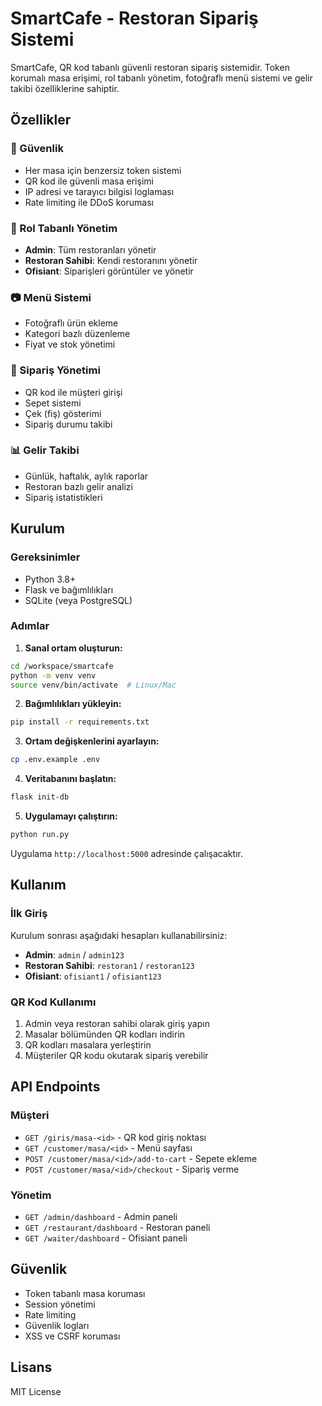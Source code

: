 # SmartCafe - Restoran Sipariş Sistemi

SmartCafe, QR kod tabanlı güvenli restoran sipariş sistemidir. Token korumalı masa erişimi, rol tabanlı yönetim, fotoğraflı menü sistemi ve gelir takibi özelliklerine sahiptir.

## Özellikler

### 🔐 Güvenlik
- Her masa için benzersiz token sistemi
- QR kod ile güvenli masa erişimi
- IP adresi ve tarayıcı bilgisi loglaması
- Rate limiting ile DDoS koruması

### 👥 Rol Tabanlı Yönetim
- **Admin**: Tüm restoranları yönetir
- **Restoran Sahibi**: Kendi restoranını yönetir
- **Ofisiant**: Siparişleri görüntüler ve yönetir

### 📷 Menü Sistemi
- Fotoğraflı ürün ekleme
- Kategori bazlı düzenleme
- Fiyat ve stok yönetimi

### 🧾 Sipariş Yönetimi
- QR kod ile müşteri girişi
- Sepet sistemi
- Çek (fiş) gösterimi
- Sipariş durumu takibi

### 📊 Gelir Takibi
- Günlük, haftalık, aylık raporlar
- Restoran bazlı gelir analizi
- Sipariş istatistikleri

## Kurulum

### Gereksinimler
- Python 3.8+
- Flask ve bağımlılıkları
- SQLite (veya PostgreSQL)

### Adımlar

1. **Sanal ortam oluşturun:**
```bash
cd /workspace/smartcafe
python -m venv venv
source venv/bin/activate  # Linux/Mac
```

2. **Bağımlılıkları yükleyin:**
```bash
pip install -r requirements.txt
```

3. **Ortam değişkenlerini ayarlayın:**
```bash
cp .env.example .env
```

4. **Veritabanını başlatın:**
```bash
flask init-db
```

5. **Uygulamayı çalıştırın:**
```bash
python run.py
```

Uygulama `http://localhost:5000` adresinde çalışacaktır.

## Kullanım

### İlk Giriş
Kurulum sonrası aşağıdaki hesapları kullanabilirsiniz:

- **Admin**: `admin` / `admin123`
- **Restoran Sahibi**: `restoran1` / `restoran123`
- **Ofisiant**: `ofisiant1` / `ofisiant123`

### QR Kod Kullanımı
1. Admin veya restoran sahibi olarak giriş yapın
2. Masalar bölümünden QR kodları indirin
3. QR kodları masalara yerleştirin
4. Müşteriler QR kodu okutarak sipariş verebilir

## API Endpoints

### Müşteri
- `GET /giris/masa-<id>` - QR kod giriş noktası
- `GET /customer/masa/<id>` - Menü sayfası
- `POST /customer/masa/<id>/add-to-cart` - Sepete ekleme
- `POST /customer/masa/<id>/checkout` - Sipariş verme

### Yönetim
- `GET /admin/dashboard` - Admin paneli
- `GET /restaurant/dashboard` - Restoran paneli
- `GET /waiter/dashboard` - Ofisiant paneli

## Güvenlik
- Token tabanlı masa koruması
- Session yönetimi
- Rate limiting
- Güvenlik logları
- XSS ve CSRF koruması

## Lisans
MIT License